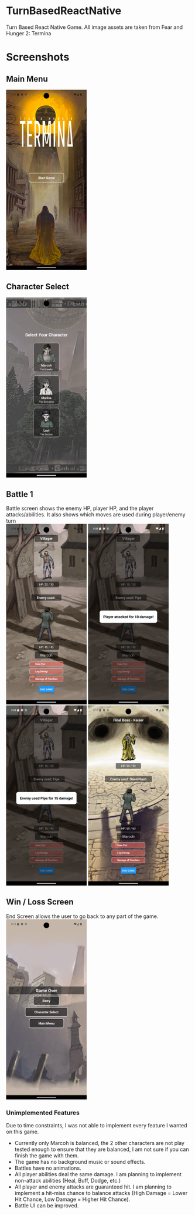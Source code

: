 # TurnBasedReactNative
Turn Based React Native Game. All image assets are taken from Fear and Hunger 2: Termina

# Screenshots

## Main Menu
<img src="https://github.com/Arkadyaaa/TurnBasedReactNative/blob/main/screenshots/MainMenu.png?raw=true" width="220">

## Character Select
<img src="https://github.com/Arkadyaaa/TurnBasedReactNative/blob/main/screenshots/CharacterSelect.png?raw=true" width="220">

## Battle 1
Battle screen shows the enemy HP, player HP, and the player attacks/abilities. It also shows which moves are used during player/enemy turn <br>
<img src="https://github.com/Arkadyaaa/TurnBasedReactNative/blob/main/screenshots/Battle1.png?raw=true" width="220">
<img src="https://github.com/Arkadyaaa/TurnBasedReactNative/blob/main/screenshots/PlayerAttack.png?raw=true" width="220">
<img src="https://github.com/Arkadyaaa/TurnBasedReactNative/blob/main/screenshots/EnemyAttack.png?raw=true" width="220">
<img src="https://github.com/Arkadyaaa/TurnBasedReactNative/blob/main/screenshots/Battle2.png?raw=true" width="220">

## Win / Loss Screen
End Screen allows the user to go back to any part of the game. <br>
<img src="https://github.com/Arkadyaaa/TurnBasedReactNative/blob/main/screenshots/WinLoseScreen.png?raw=true" width="220">





### Unimplemented Features
Due to time constraints, I was not able to implement every feature I wanted on this game. 
- Currently only Marcoh is balanced, the 2 other characters are not play tested enough to ensure that they are balanced, I am not sure if you can finish the game with them.
- The game has no background music or sound effects.
- Battles have no animations.
- All player abilities deal the same damage. I am planning to implement non-attack abilities (Heal, Buff, Dodge, etc.)
- All player and enemy attacks are guaranteed hit. I am planning to implement a hit-miss chance to balance attacks (High Damage = Lower Hit Chance, Low Damage = Higher Hit Chance).
- Battle UI can be improved.
